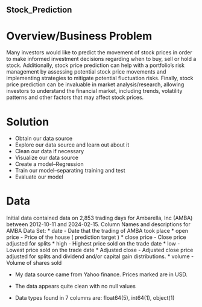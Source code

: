 ## Stock_Prediction

# Overview/Business Problem
Many investors would like to predict the movement of stock prices in order to make informed investment decisions regarding when to buy, sell or hold a stock. Additionally, stock price prediction can help with a portfolio’s risk management by assessing potential stock price movements and implementing strategies to mitigate potential fluctuation risks. Finally, stock price prediction can be invaluable in market analysis/research, allowing investors to understand the financial market, including trends, volatility patterns and other factors that may affect stock prices.

# Solution
* Obtain our data source
* Explore our data source and learn out about it
* Clean our data if necessary
* Visualize our data source
* Create a model–Regression
* Train our model–separating training and test 
* Evaluate our model


# Data
Initial data contained data on 2,853 trading days for Ambarella, Inc (AMBA) between 2012-10-11 and 2024-02-15.
Column Names and descriptions for AMBA Data Set:
    * date - Date that the trading of AMBA took place
    * open price - Price of the house ( prediction target )
    * close price - Close price adjusted for splits
    * high - Highest price sold on the trade date
    * low - Lowest price sold on the trade date
    * Adjusted close - Adjusted close price adjusted for splits and dividend and/or capital gain distributions.
    * volume - Volume of shares sold 

* My data source came from Yahoo finance. Prices marked are in USD.

* The data appears quite clean with no null values

* Data types found in 7 columns are: float64(5), int64(1), object(1)
